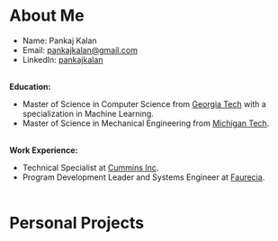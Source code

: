 # About Me
* Name: Pankaj Kalan
* Email: <a href="mailto:pankajkalan@gmail.com">pankajkalan@gmail.com</a>
* LinkedIn: <a href="https://www.linkedin.com/in/pankajkalan/">pankajkalan</a><br><br>

**Education:**
* Master of Science in Computer Science from <a href="https://www.cc.gatech.edu/news/graduate-computer-science-programs-climb-latest-national-rankings">Georgia Tech</a></b> with a specialization in Machine Learning.
* Master of Science in Mechanical Engineering from <a href="https://www.mtu.edu/">Michigan Tech</a>.<br><br>

**Work Experience:**
* Technical Specialist at <a href="https://www.cummins.com/">Cummins Inc</a>.
* Program Development Leader and Systems Engineer at <a href="https://www.faurecia.com/en">Faurecia</a>.<br><br>

# Personal Projects
```{tableofcontents}
```

<!--
Go To some .ipynb page, select kernel -> python -> jupyter-notebook-name (2nd option), then run following command:
Copy paste this in terminal for quick website update:
poetry run jupyter-book build myfirstbook &&  git add -A && git commit -m "publish" && git push && poetry run ghp-import -n -p -f myfirstbook/_build/html

Reference: https://medium.com/@dr.junghoonson/simplest-way-to-publish-your-jupyter-notebooks-on-the-open-web-using-jupyter-book-and-github-pages-eea144031d6f
-->
